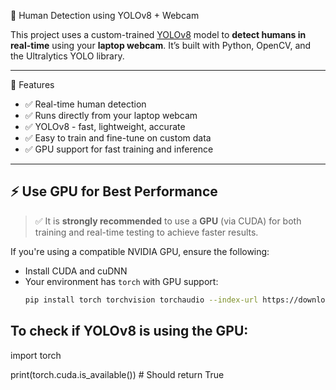  👤 Human Detection using YOLOv8 + Webcam

This project uses a custom-trained [YOLOv8](https://github.com/ultralytics/ultralytics) model to **detect humans in real-time** using your **laptop webcam**. It’s built with Python, OpenCV, and the Ultralytics YOLO library.

---


 🚀 Features

- ✅ Real-time human detection
- ✅ Runs directly from your laptop webcam
- ✅ YOLOv8 - fast, lightweight, accurate
- ✅ Easy to train and fine-tune on custom data
- ✅ GPU support for fast training and inference

---


## ⚡ Use GPU for Best Performance

> ✅ It is **strongly recommended** to use a **GPU** (via CUDA) for both training and real-time testing to achieve faster results.

If you're using a compatible NVIDIA GPU, ensure the following:

- Install CUDA and cuDNN
- Your environment has `torch` with GPU support:
  ```bash
  pip install torch torchvision torchaudio --index-url https://download.pytorch.org/whl/cu118

## To check if YOLOv8 is using the GPU:

  import torch
  
  print(torch.cuda.is_available())  # Should return True


